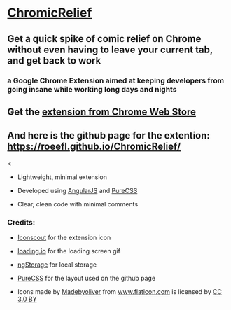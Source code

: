 <h1>
	<a href=''>
		ChromicRelief
	</a>
</h1>

<h2>
	Get a quick spike of comic relief on Chrome without even having to leave your current tab, and get back to work
</h2>
<h3>
	a Google Chrome Extension aimed at keeping developers from going insane while working long days and nights
</h3>

<h2>Get the <a href='https://chrome.google.com/webstore/detail/chromicrelief/diejieodlkkigdaeaiinlajimeiepfce' target='_blank'>extension from Chrome Web Store</a></h2>

<h2>And here is the github page for the extention: <a href='https://roeefl.github.io/ChromicRelief/'>https://roeefl.github.io/ChromicRelief/</a></h2>

<

<ul>
    <li>
        <p>Lightweight, minimal extension</p>
    </li>
    <li>
        <p>Developed using <a href='https://angular.io/' target="_blank">AngularJS</a> and <a href='http://purecss.io/' target="_blank">PureCSS</a></p>
    </li>
    <li>
    	<p>Clear, clean code with minimal comments</p>
	</li>
</ul>

<h3>
	Credits:
</h3>
<ul>
	<li>
		<p><a href='http://iconscout.com' target="_blank">Iconscout</a> for the extension icon</p>
	</li>
	<li>
		<p><a href='http://loading.io' target="_blank">loading.io</a> for the loading screen gif</p>
	</li>
	<li>
		<p><a href='https://github.com/gsklee/ngStorage/' target="_blank">ngStorage</a> for local storage</p>
	</li>
	<li>
		<p><a href='http://purecss.io/' target="_blank">PureCSS</a> for the layout used on the github page</p>
	</li>
	<li>
		<p>
			Icons made by <a href="http://www.flaticon.com/authors/madebyoliver" title="Madebyoliver">Madebyoliver</a> from <a href="http://www.flaticon.com" title="Flaticon">www.flaticon.com</a> is licensed by <a href="http://creativecommons.org/licenses/by/3.0/" title="Creative Commons BY 3.0" target="_blank">CC 3.0 BY</a>
		</p>
	</li>
</ul>